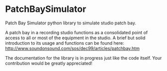 # PatchBaySimulator
Patch Bay Simulator python library to simulate studio patch bay.

A patch bay in a recording studio functions as a consolidated point of access to all or most of the equipment in the studio. 
A brief but solid introduction to its usage and functions can be found here: http://www.soundonsound.com/sos/dec99/articles/patchbay.htm

The documentation for the library is in progress just like the code itself. Your contribution would be greatly appreciated!


